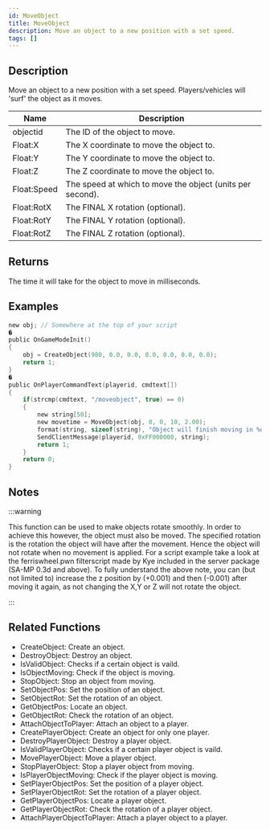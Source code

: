 ```yaml
---
id: MoveObject
title: MoveObject
description: Move an object to a new position with a set speed.
tags: []
---
```


<TagLinks />

## Description

Move an object to a new position with a set speed. Players/vehicles will 'surf' the object as it moves.


| Name | Description |
|------|-------------|
|objectid | The ID of the object to move.|
|Float:X | The X coordinate to move the object to.|
|Float:Y | The Y coordinate to move the object to.|
|Float:Z | The Z coordinate to move the object to.|
|Float:Speed | The speed at which to move the object (units per second).|
|Float:RotX | The FINAL X rotation (optional).|
|Float:RotY | The FINAL Y rotation (optional).|
|Float:RotZ | The FINAL Z rotation (optional).|


## Returns

The time it will take for the object to move in milliseconds.


## Examples


```c
new obj; // Somewhere at the top of your script
�
public OnGameModeInit()
{
    obj = CreateObject(980, 0.0, 0.0, 0.0, 0.0, 0.0, 0.0);
    return 1;
}
�
public OnPlayerCommandText(playerid, cmdtext[])
{
    if(strcmp(cmdtext, "/moveobject", true) == 0)
    {
        new string[50];
        new movetime = MoveObject(obj, 0, 0, 10, 2.00);
        format(string, sizeof(string), "Object will finish moving in %d milliseconds", movetime);
        SendClientMessage(playerid, 0xFF000000, string);
        return 1;
    }
    return 0;
}
```


## Notes

:::warning


 This function can be used to make objects rotate smoothly. In order to achieve this however, the object must also be moved. The specified rotation is the rotation the object will have after the movement. Hence the object will not rotate when no movement is applied. For a script example take a look at the ferriswheel.pwn filterscript made by Kye included in the server package (SA-MP 0.3d and above).
 To fully  understand the above note, you can (but not limited to) increase the z position by (+0.001) and then (-0.001) after moving it again, as not changing the X,Y or Z will not rotate the object.

:::


## Related Functions


-  CreateObject: Create an object.
-  DestroyObject: Destroy an object.
-  IsValidObject: Checks if a certain object is vaild.
-  IsObjectMoving: Check if the object is moving.
-  StopObject: Stop an object from moving.
-  SetObjectPos: Set the position of an object.
-  SetObjectRot: Set the rotation of an object.
-  GetObjectPos: Locate an object.
-  GetObjectRot: Check the rotation of an object.
-  AttachObjectToPlayer: Attach an object to a player.
-  CreatePlayerObject: Create an object for only one player.
-  DestroyPlayerObject: Destroy a player object.
-  IsValidPlayerObject: Checks if a certain player object is vaild.
-  MovePlayerObject: Move a player object.
-  StopPlayerObject: Stop a player object from moving.
-  IsPlayerObjectMoving: Check if the player object is moving.
-  SetPlayerObjectPos: Set the position of a player object.
-  SetPlayerObjectRot: Set the rotation of a player object.
-  GetPlayerObjectPos: Locate a player object.
-  GetPlayerObjectRot: Check the rotation of a player object.
-  AttachPlayerObjectToPlayer: Attach a player object to a player.